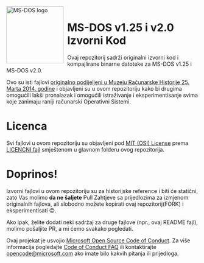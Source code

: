 <img width="150" height="150" align="left" style="float: left; margin: 0 10px 0 0;" alt="MS-DOS logo" src="https://github.com/Microsoft/MS-DOS/blob/master/msdos-logo.png">   

# MS-DOS v1.25 i v2.0 Izvorni Kod
Ovaj repozitorij sadrži originalni izvorni kod i kompajlirane binarne datoteke za MS-DOS v1.25 i MS-DOS v2.0.

Ovo su isti fajlovi [originalno podijeljeni u Muzeju Računarske Historije 25. Marta 2014. godine]( http://www.computerhistory.org/atchm/microsoft-ms-dos-early-source-code/) i objavljeni su u ovom repozitoriju kako bi drugima omogućili lakši pronalazak i omogućili istraživanje i eksperimentisanje svima koje zanimaju raniji računarski Operativni Sistemi.  

# Licenca
Svi fajlovi u ovom repozitoriju su objavljeni pod [MIT (OSI) License]( https://en.wikipedia.org/wiki/MIT_License) prema [LICENCNI fajl](https://github.com/Microsoft/MS-DOS/blob/master/LICENSE.md) smještenom u glavnom folderu ovog repozitorija.

# Doprinos!
Izvorni fajlovi u ovom repozitoriju su za historijske reference i biti će statični, zato Vas molimo **da ne šaljete** Pull Zahtjeve sa prijedlozima za izmjenom originalnih fajlova, ali slobodno možete kopirati ovaj repozitorij(FORK) i eksperimentisati 😊.  

Ako ipak, želite dodati neki sadržaj za druge fajlove (npr., ovaj README fajl), molimo pošaljite PR, a mi ćemo svakako pogledati.

Ovaj projekat je usvojio [Microsoft Open Source Code of Conduct](https://opensource.microsoft.com/codeofconduct/).  Za više informacija pogledajte [Code of Conduct FAQ](https://opensource.microsoft.com/codeofconduct/faq/) ili kontaktirajte [opencode@microsoft.com](mailto:opencode@microsoft.com) ako imate bilo kakvih pitanja ili prijedloga.
